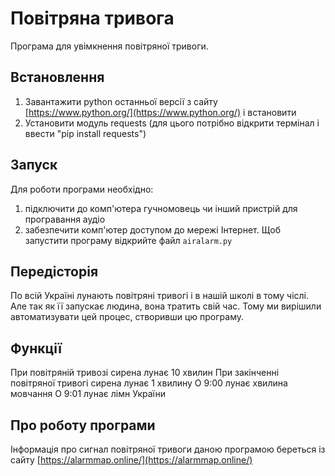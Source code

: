 # Повітряна тривога
Програма для увімкнення повітряної тривоги.

## Встановлення
1. Завантажити python останньої версії з сайту [https://www.python.org/](https://www.python.org/) і встановити
2. Установити модуль requests (для цього потрібно відкрити термінал і ввести "pip install requests")

## Запуск
Для роботи програми необхідно:
1. підключити до комп'ютера гучномовець чи інший пристрій для програвання аудіо
2. забезпечити комп'ютер доступом до мережі Інтернет.
Щоб запустити програму відкрийте файл `airalarm.py`

## Передісторія
По всій Україні лунають повітряні тривогі і в нашій школі в тому чіслі. Але так як її запускає людина, вона тратить свій час. Тому ми вирішили автоматизувати цей процес, створивши цю програму.

## Функції
При повітряній тривозі сирена лунає 10 хвилин
При закінченні повітряної тривогі сирена лунає 1 хвилину
О 9:00 лунає хвилина мовчання
О 9:01 лунає лімн України

## Про роботу програми
Інформація про сигнал повітряної тривоги даною програмою береться із сайту [https://alarmmap.online/](https://alarmmap.online/)
